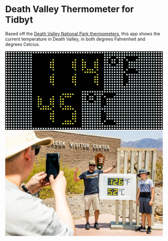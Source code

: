 # Death Valley Thermometer for Tidbyt

Based off the [Death Valley National Park thermometers](https://www.nytimes.com/2021/07/10/us/west-heat-wave-death-valley.html), this app shows the current temperature in Death Valley, in both degrees Fahrenheit and degrees Celcius.

![Death Valley Temperature for Tidbyt](dvt-preview.png)
![IRL photo of Death Valley National Park thermometer](dvt-irl.jpg)